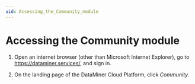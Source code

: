 ```yaml
---
uid: Accessing_the_Community_module
---
```


# Accessing the Community module

1. Open an internet browser (other than Microsoft Internet Explorer), go to
<https://dataminer.services/>, and sign in.

2. On the landing page of the DataMiner Cloud Platform, click *Community*.
